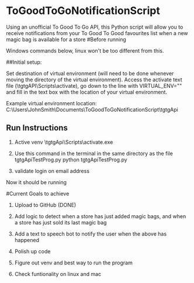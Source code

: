 # ToGoodToGoNotificationScript
Using an unofficial To Good To Go API, this Python script will allow you to receive notifications from your To Good To Good favourites list when a new magic bag is available for a store
#Before running

Windows commands below, linux won't be too different from this.

##Initial setup:

Set destination of virtual environment (will need to be done whenever moving the directory of the virtual environment).
Access the activate text file (<Project Folder>\tgtgAPI\Scripts\activate), go down to the line with VIRTUAL_ENV="" and
fill in the text box with the location of your virtual environment.

Example virtual environment location: C:\Users\JohnSmith\Documents\ToGoodToGoNotificationScript\tgtgApi

## Run Instructions

1. Active venv
<Project directory>\tgtgApi\Scripts\activate.exe 

2. Use this command in the terminal in the same directory as the file tgtgApiTestProg.py 
python tgtgApiTestProg.py <email adress of tgtg account>

3. validate login on email address

Now it should be running

#Current Goals to achieve

1. Upload to GitHub (DONE)

2. Add logic to detect when a store has just added magic bags, and when a store has just sold its last magic bag

3. Add a text to speech bot to notify the user when the above has happened

4. Polish up code

5. Figure out venv and best way to run the program

6. Check funtionality on linux and mac